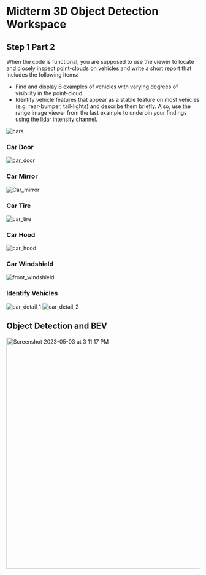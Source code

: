 # Midterm 3D Object Detection Workspace
## Step 1 Part 2 
When the code is functional, you are supposed to use the viewer to locate and closely inspect point-clouds on vehicles and write a short report that includes the following items:

- Find and display 6 examples of vehicles with varying degrees of visibility in the point-cloud
- Identify vehicle features that appear as a stable feature on most vehicles (e.g. rear-bumper, tail-lights) and describe them briefly. Also, use the range image viewer from the last example to underpin your findings using the lidar intensity channel.

![cars](https://user-images.githubusercontent.com/8989089/236043098-62288b64-0544-48c3-8556-7852aeb4c2e8.jpg)

### Car Door
![car_door](https://user-images.githubusercontent.com/8989089/236043531-f9eb7027-114c-4be9-8260-9430ea604311.jpg)

### Car Mirror
![Car_mirror](https://user-images.githubusercontent.com/8989089/236043229-05a0e3b9-49fe-472e-93da-813eb5bdb87b.jpg)


### Car Tire
![car_tire](https://user-images.githubusercontent.com/8989089/236043262-106ff010-ff0b-433a-a11b-7595d72a0ef8.jpg)

### Car Hood
![car_hood](https://user-images.githubusercontent.com/8989089/236043317-bd6f43db-493b-4465-8ecf-0986d6d07f2e.jpg)

### Car Windshield
![front_windshield](https://user-images.githubusercontent.com/8989089/236043560-2c42257a-7f0e-4570-b784-f3da0e4e655d.jpg)

### Identify Vehicles
![car_detail_1](https://user-images.githubusercontent.com/8989089/236905821-ff5b4cfa-ed95-4557-a17e-28e466917f4c.jpg)
![car_detail_2](https://user-images.githubusercontent.com/8989089/236906046-01a0b283-9486-45de-a5c2-edb7d0ca352b.jpg)

## Object Detection and BEV
<img width="603" alt="Screenshot 2023-05-03 at 3 11 17 PM" src="https://user-images.githubusercontent.com/8989089/236043680-b6560dcf-758d-47e3-958c-44e7da549ac2.png">


